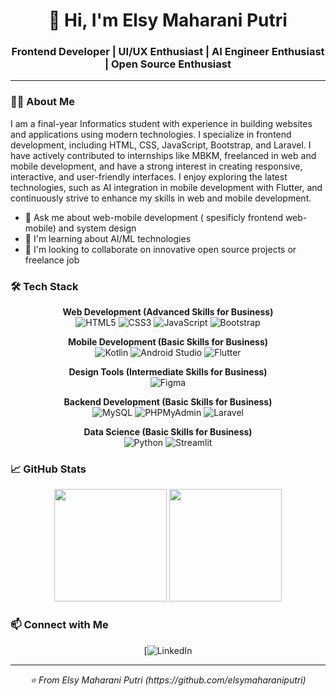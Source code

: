 <!-- Header Section -->
<div align="center">
  <h1>👋 Hi, I'm Elsy Maharani Putri</h1>
  <h3>Frontend Developer | UI/UX Enthusiast | AI Engineer Enthusiast | Open Source Enthusiast</h3>
</div>

---

### 👨‍💻 About Me

I am a final-year Informatics student with experience in building websites and applications using modern technologies. I specialize in frontend development, including HTML, CSS, JavaScript, Bootstrap, and Laravel. I have actively contributed to internships like MBKM, freelanced in web and mobile development, and have a strong interest in creating responsive, interactive, and user-friendly interfaces. I enjoy exploring the latest technologies, such as AI integration in mobile development with Flutter, and continuously strive to enhance my skills in web and mobile development.

- 💬 Ask me about web-mobile development ( spesificly frontend web-mobile) and system design
- 🌱 I'm learning about AI/ML technologies
- 👯 I'm looking to collaborate on innovative open source projects or freelance job

### 🛠 Tech Stack

<div align="center">

**Web Development (Advanced Skills for Business)**  
![HTML5](https://img.shields.io/badge/-HTML5-E34F26?style=flat-square&logo=html5&logoColor=white)
![CSS3](https://img.shields.io/badge/-CSS3-1572B6?style=flat-square&logo=css3&logoColor=white)
![JavaScript](https://img.shields.io/badge/-JavaScript-F7DF1E?style=flat-square&logo=javascript&logoColor=black)
![Bootstrap](https://img.shields.io/badge/-Bootstrap-7952B3?style=flat-square&logo=bootstrap&logoColor=white)

**Mobile Development (Basic Skills for Business)**  
![Kotlin](https://img.shields.io/badge/-Kotlin-7F52FF?style=flat-square&logo=kotlin&logoColor=white)
![Android Studio](https://img.shields.io/badge/-Android_Studio-3DDC84?style=flat-square&logo=android-studio&logoColor=white)
![Flutter](https://img.shields.io/badge/-Flutter-02569B?style=flat-square&logo=flutter&logoColor=white)

**Design Tools (Intermediate Skills for Business)**  
![Figma](https://img.shields.io/badge/-Figma-F24E1E?style=flat-square&logo=figma&logoColor=white)

**Backend Development (Basic Skills for Business)**  
![MySQL](https://img.shields.io/badge/-MySQL-4479A1?style=flat-square&logo=mysql&logoColor=white)
![PHPMyAdmin](https://img.shields.io/badge/-PHPMyAdmin-6C78AF?style=flat-square&logo=php&logoColor=white)
![Laravel](https://img.shields.io/badge/-Laravel-FF2D20?style=flat-square&logo=laravel&logoColor=white)

**Data Science (Basic Skills for Business)**  
![Python](https://img.shields.io/badge/-Python-3776AB?style=flat-square&logo=python&logoColor=white)
![Streamlit](https://img.shields.io/badge/-Streamlit-FF4B4B?style=flat-square&logo=streamlit&logoColor=white)

</div>

### 📈 GitHub Stats

<div align="center">
  <img height="180em" src="https://github-readme-stats.vercel.app/api?username=yourusername&show_icons=true&theme=dark&include_all_commits=true&count_private=true"/>
  <img height="180em" src="https://github-readme-stats.vercel.app/api/top-langs/?username=yourusername&layout=compact&langs_count=7&theme=dark"/>
</div>



### 📫 Connect with Me

<div align="center">

[![LinkedIn](https://www.linkedin.com/in/elsy-maharani-putri-8260a9260/)


</div>

---

<div align="center">
  <i>⭐️ From Elsy Maharani Putri (https://github.com/elsymaharaniputri)</i>
</div>
